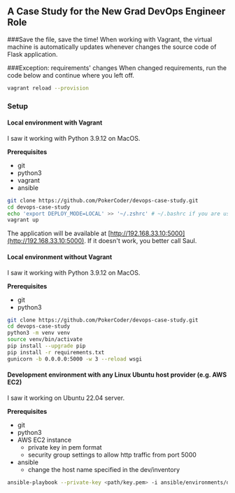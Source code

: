## A Case Study for the New Grad DevOps Engineer Role

###Save the file, save the time!
When working with Vagrant, the virtual machine is automatically updates whenever  changes the source code of Flask application.

###Exception: requirements' changes
When changed requirements, run the code below and continue where you left off.
```bash
vagrant reload --provision
```
### Setup
#### Local environment with Vagrant

I saw it working with Python 3.9.12 on MacOS.

**Prerequisites**
- git
- python3
- vagrant
- ansible

```bash
git clone https://github.com/PokerCoder/devops-case-study.git
cd devops-case-study
echo 'export DEPLOY_MODE=LOCAL' >> '~/.zshrc' # ~/.bashrc if you are using bash
vagrant up
```
The application will be available at [http://192.168.33.10:5000](http://192.168.33.10:5000). If it doesn't work, you better call Saul.

#### Local environment without Vagrant 

I saw it working with Python 3.9.12 on MacOS.

**Prerequisites**
- git
- python3

```bash
git clone https://github.com/PokerCoder/devops-case-study.git
cd devops-case-study
python3 -m venv venv
source venv/bin/activate
pip install --upgrade pip
pip install -r requirements.txt
gunicorn -b 0.0.0.0:5000 -w 3 --reload wsgi
```

#### Development environment with any Linux Ubuntu host provider (e.g. AWS EC2)

I saw it working on Ubuntu 22.04 server.

**Prerequisites**
- git
- python3
- AWS EC2 instance
  - private key in pem format
  - security group settings to allow http traffic from port 5000
- ansible
  - change the host name specified in the dev/inventory

```bash
ansible-playbook --private-key <path/key.pem> -i ansible/environments/dev/inventory ansible/playbook.yml
```